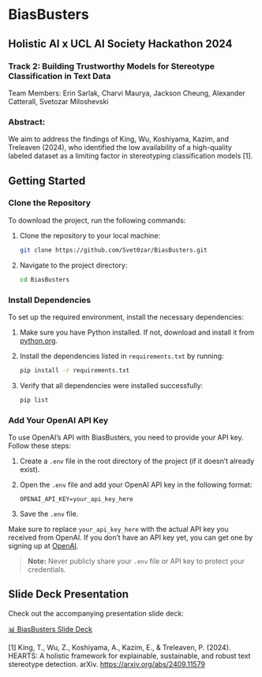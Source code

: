 # BiasBusters
## Holistic AI x UCL AI Society Hackathon 2024
### Track 2: Building Trustworthy Models for Stereotype Classification in Text Data
Team Members: Erin Sarlak, Charvi Maurya, Jackson Cheung, Alexander Catterall, Svetozar Miloshevski

### Abstract:
We aim to address the findings of King, Wu, Koshiyama, Kazim, and Treleaven (2024), who identified the low availability of a high-quality labeled dataset as a limiting factor in stereotyping classification models [1].


## Getting Started

### Clone the Repository

To download the project, run the following commands:

1. Clone the repository to your local machine:

   ```bash
   git clone https://github.com/Svet0zar/BiasBusters.git
   ```

2. Navigate to the project directory:

   ```bash
   cd BiasBusters
   ```

### Install Dependencies

To set up the required environment, install the necessary dependencies:

1. Make sure you have Python installed. If not, download and install it from [python.org](https://www.python.org/).

2. Install the dependencies listed in `requirements.txt` by running:

   ```bash
   pip install -r requirements.txt
   ```

3. Verify that all dependencies were installed successfully:

   ```bash
   pip list
   ```
### Add Your OpenAI API Key

To use OpenAI’s API with BiasBusters, you need to provide your API key. Follow these steps:

1. Create a `.env` file in the root directory of the project (if it doesn’t already exist).

2. Open the `.env` file and add your OpenAI API key in the following format:

   ```plaintext
   OPENAI_API_KEY=your_api_key_here
   ```

3. Save the `.env` file.

Make sure to replace `your_api_key_here` with the actual API key you received from OpenAI. If you don’t have an API key yet, you can get one by signing up at [OpenAI](https://platform.openai.com/signup/).

> **Note:** Never publicly share your `.env` file or API key to protect your credentials.

## Slide Deck Presentation

Check out the accompanying presentation slide deck:

[📊 BiasBusters Slide Deck](https://docs.google.com/presentation/d/1PBmEEcb-yhxCvmPjFer8XWA10j4HkF9Rvu4wzcrSfu0/edit?usp=sharing)



[1] King, T., Wu, Z., Koshiyama, A., Kazim, E., & Treleaven, P. (2024). HEARTS: A holistic framework for explainable, sustainable, and robust text stereotype detection. arXiv. https://arxiv.org/abs/2409.11579
